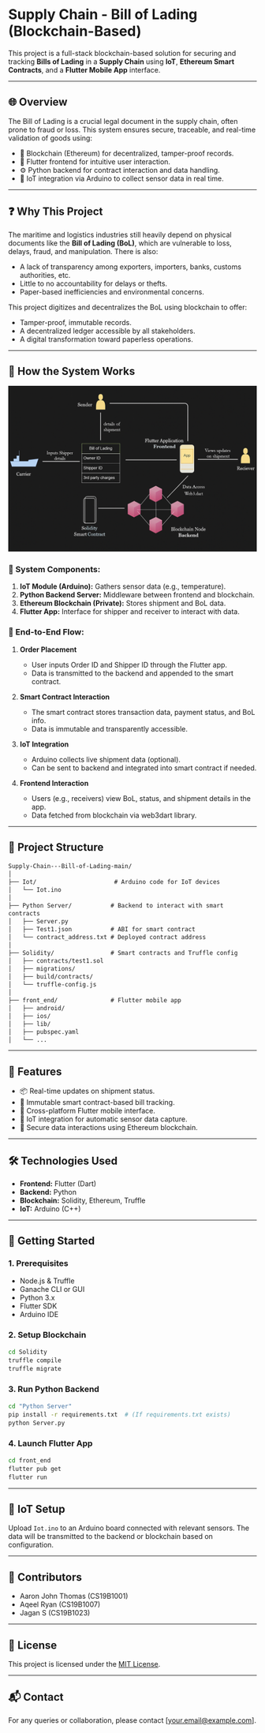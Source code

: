 
# Supply Chain - Bill of Lading (Blockchain-Based)

This project is a full-stack blockchain-based solution for securing and tracking **Bills of Lading** in a **Supply Chain** using **IoT**, **Ethereum Smart Contracts**, and a **Flutter Mobile App** interface.

---

## 🌐 Overview

The Bill of Lading is a crucial legal document in the supply chain, often prone to fraud or loss. This system ensures secure, traceable, and real-time validation of goods using:

- 🔐 Blockchain (Ethereum) for decentralized, tamper-proof records.
- 📱 Flutter frontend for intuitive user interaction.
- ⚙️ Python backend for contract interaction and data handling.
- 📡 IoT integration via Arduino to collect sensor data in real time.

---

## ❓ Why This Project

The maritime and logistics industries still heavily depend on physical documents like the **Bill of Lading (BoL)**, which are vulnerable to loss, delays, fraud, and manipulation. There is also:

- A lack of transparency among exporters, importers, banks, customs authorities, etc.
- Little to no accountability for delays or thefts.
- Paper-based inefficiencies and environmental concerns.

This project digitizes and decentralizes the BoL using blockchain to offer:

- Tamper-proof, immutable records.
- A decentralized ledger accessible by all stakeholders.
- A digital transformation toward paperless operations.

---

## 🔧 How the System Works

<div align="center">
  <img src="Workflow.png" alt="Workflow"/>
</div>

### 🧩 System Components:
1. **IoT Module (Arduino):** Gathers sensor data (e.g., temperature).
2. **Python Backend Server:** Middleware between frontend and blockchain.
3. **Ethereum Blockchain (Private):** Stores shipment and BoL data.
4. **Flutter App:** Interface for shipper and receiver to interact with data.

### 🔄 End-to-End Flow:

1. **Order Placement**
   - User inputs Order ID and Shipper ID through the Flutter app.
   - Data is transmitted to the backend and appended to the smart contract.

2. **Smart Contract Interaction**
   - The smart contract stores transaction data, payment status, and BoL info.
   - Data is immutable and transparently accessible.

3. **IoT Integration**
   - Arduino collects live shipment data (optional).
   - Can be sent to backend and integrated into smart contract if needed.

4. **Frontend Interaction**
   - Users (e.g., receivers) view BoL, status, and shipment details in the app.
   - Data fetched from blockchain via web3dart library.

---

## 📁 Project Structure

```
Supply-Chain---Bill-of-Lading-main/
│
├── Iot/                      # Arduino code for IoT devices
│   └── Iot.ino
│
├── Python Server/           # Backend to interact with smart contracts
│   ├── Server.py
│   ├── Test1.json           # ABI for smart contract
│   └── contract_address.txt # Deployed contract address
│
├── Solidity/                # Smart contracts and Truffle config
│   ├── contracts/test1.sol
│   ├── migrations/
│   ├── build/contracts/
│   └── truffle-config.js
│
├── front_end/               # Flutter mobile app
│   ├── android/
│   ├── ios/
│   ├── lib/
│   ├── pubspec.yaml
│   └── ...
```

---

## 🚀 Features

- 📦 Real-time updates on shipment status.
- 🔗 Immutable smart contract-based bill tracking.
- 📲 Cross-platform Flutter mobile interface.
- 🧠 IoT integration for automatic sensor data capture.
- 🔐 Secure data interactions using Ethereum blockchain.

---

## 🛠️ Technologies Used

- **Frontend:** Flutter (Dart)
- **Backend:** Python
- **Blockchain:** Solidity, Ethereum, Truffle
- **IoT:** Arduino (C++)

---

## 🧪 Getting Started

### 1. Prerequisites

- Node.js & Truffle
- Ganache CLI or GUI
- Python 3.x
- Flutter SDK
- Arduino IDE

### 2. Setup Blockchain

```bash
cd Solidity
truffle compile
truffle migrate
```

### 3. Run Python Backend

```bash
cd "Python Server"
pip install -r requirements.txt  # (If requirements.txt exists)
python Server.py
```

### 4. Launch Flutter App

```bash
cd front_end
flutter pub get
flutter run
```

---

## 📡 IoT Setup

Upload `Iot.ino` to an Arduino board connected with relevant sensors. The data will be transmitted to the backend or blockchain based on configuration.

---

## 🤝 Contributors

- Aaron John Thomas (CS19B1001)
- Aqeel Ryan (CS19B1007)
- Jagan S (CS19B1023)

---

## 📜 License

This project is licensed under the [MIT License](LICENSE).

---

## 📬 Contact

For any queries or collaboration, please contact [your.email@example.com].
